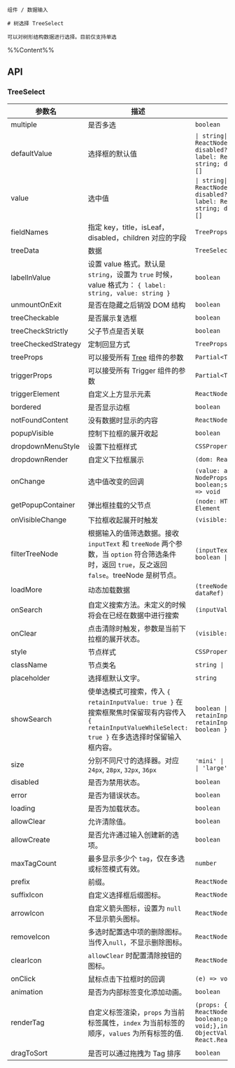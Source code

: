 `````
组件 / 数据输入

# 树选择 TreeSelect

可以对树形结构数据进行选择。目前仅支持单选
`````

%%Content%%

## API

### TreeSelect

|参数名|描述|类型|默认值|版本|
|---|---|---|---|---|
|multiple|是否多选|`boolean`|`-`|-|
|defaultValue|选择框的默认值|`\| string\| string[]\| { label: ReactNode; value: string; disabled?: boolean }\| { label: ReactNode; value: string; disabled?: boolean }[]`|`-`|-|
|value|选中值|`\| string\| string[]\| { label: ReactNode; value: string; disabled?: boolean }\| { label: ReactNode; value: string; disabled?: boolean }[]`|`-`|-|
|fieldNames|指定 key，title，isLeaf，disabled，children 对应的字段|`TreeProps['fieldNames']`|`DefaultFieldNames`|2.11.0|
|treeData|数据|`TreeSelectDataType[]`|`-`|-|
|labelInValue|设置 value 格式。默认是 `string`，设置为 `true` 时候，value 格式为： `{ label: string, value: string }`|`boolean`|`-`|-|
|unmountOnExit|是否在隐藏之后销毁 DOM 结构|`boolean`|`-`|-|
|treeCheckable|是否展示复选框|`boolean`|`-`|-|
|treeCheckStrictly|父子节点是否关联|`boolean`|`-`|-|
|treeCheckedStrategy|定制回显方式|`TreeProps['checkedStrategy']`|`all`|-|
|treeProps|可以接受所有 [Tree](/react/components/tree) 组件的参数|`Partial<TreeProps>`|`-`|-|
|triggerProps|可以接受所有 Trigger 组件的参数|`Partial<TriggerProps>`|`-`|-|
|triggerElement|自定义上方显示元素|`ReactNode`|`-`|-|
|bordered|是否显示边框|`boolean`|`true`|-|
|notFoundContent|没有数据时显示的内容|`ReactNode`|`-`|-|
|popupVisible|控制下拉框的展开收起|`boolean`|`-`|-|
|dropdownMenuStyle|设置下拉框样式|`CSSProperties`|`-`|2.3.0|
|dropdownRender|自定义下拉框展示|`(dom: ReactNode) => ReactNode`|`-`|2.3.0|
|onChange|选中值改变的回调|`(value: any,extra: {trigger?: NodeProps;checked?: boolean;selected?: boolean;}) => void`|`-`|`extra` in `2.29.0`|
|getPopupContainer|弹出框挂载的父节点|`(node: HTMLElement) => Element`|`-`|-|
|onVisibleChange|下拉框收起展开时触发|`(visible: boolean) => void`|`-`|-|
|filterTreeNode|根据输入的值筛选数据。接收 `inputText` 和 `treeNode` 两个参数，当 `option` 符合筛选条件时，返回 `true`，反之返回 `false`。treeNode 是树节点。|`(inputText, treeNode: any) => boolean \| void`|`-`|-|
|loadMore|动态加载数据|`(treeNode: NodeProps, dataRef) => void`|`-`|-|
|onSearch|自定义搜索方法。未定义的时候将会在已经在数据中进行搜索|`(inputValue: string) => void`|`-`|-|
|onClear|点击清除时触发，参数是当前下拉框的展开状态。|`(visible: boolean) => void`|`-`|-|
|style|节点样式|`CSSProperties`|`-`|-|
|className|节点类名|`string \| string[]`|`-`|-|
|placeholder|选择框默认文字。|`string`|`-`|-|
|showSearch|使单选模式可搜索，传入 `{ retainInputValue: true }` 在搜索框聚焦时保留现有内容传入 `{ retainInputValueWhileSelect: true }` 在多选选择时保留输入框内容。|`boolean \| { retainInputValue?: boolean; retainInputValueWhileSelect?: boolean }`|`-`|-|
|size|分别不同尺寸的选择器。对应 `24px`, `28px`, `32px`, `36px`|`'mini' \| 'small' \| 'default' \| 'large'`|`-`|-|
|disabled|是否为禁用状态。|`boolean`|`-`|-|
|error|是否为错误状态。|`boolean`|`-`|-|
|loading|是否为加载状态。|`boolean`|`-`|-|
|allowClear|允许清除值。|`boolean`|`-`|-|
|allowCreate|是否允许通过输入创建新的选项。|`boolean`|`-`|2.13.0|
|maxTagCount|最多显示多少个 `tag`，仅在多选或标签模式有效。|`number`|`-`|-|
|prefix|前缀。|`ReactNode`|`-`|2.11.0|
|suffixIcon|自定义选择框后缀图标。|`ReactNode`|`-`|-|
|arrowIcon|自定义箭头图标，设置为 `null` 不显示箭头图标。|`ReactNode \| null`|`-`|-|
|removeIcon|多选时配置选中项的删除图标。当传入`null`，不显示删除图标。|`ReactNode \| null`|`-`|-|
|clearIcon|`allowClear` 时配置清除按钮的图标。|`ReactNode`|`-`|2.26.0|
|onClick|鼠标点击下拉框时的回调|`(e) => void`|`-`|-|
|animation|是否为内部标签变化添加动画。|`boolean`|`true`|2.15.0|
|renderTag|自定义标签渲染，`props` 为当前标签属性，`index` 为当前标签的顺序，`values` 为所有标签的值.|`(props: {value: any;label: ReactNode;closable: boolean;onClose: (event) => void;},index: number,values: ObjectValueType[]) => React.ReactNode`|`-`|index、values added in 2.15.0|
|dragToSort|是否可以通过拖拽为 Tag 排序|`boolean`|`-`|2.27.0|
